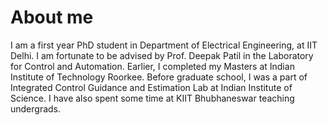 # About me
I am a first year PhD student in Department of Electrical Engineering, at IIT Delhi. I am fortunate to be advised by Prof. Deepak Patil in the Laboratory for Control and Automation. Earlier, I completed my Masters at Indian Institute of Technology Roorkee.
Before graduate school, I was a part of Integrated Control Guidance and Estimation Lab at Indian Institute of Science. 
I have also spent some time at KIIT Bhubhaneswar teaching undergrads.

